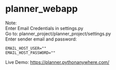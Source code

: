 # planner_webapp

Note:  
Enter Email Credentials in settings.py  
Go to: planner_project/planner_project/settings.py  
  Enter sender email and password:  
    
    EMAIL_HOST_USER=""  
    EMAIL_HOST_PASSWORD=""  

Live Demo: https://planner.pythonanywhere.com/  

